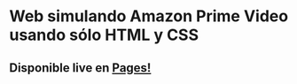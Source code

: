 # Web simulando Amazon Prime Video usando sólo HTML y CSS

## Disponible live en [Pages!](https://m0d91.github.io/prime-video/)

